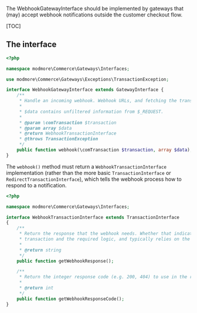 The WebhookGatewayInterface should be implemented by gateways that (may) accept webhook notifications outside the customer checkout flow.

[TOC]

## The interface

````php
<?php

namespace modmore\Commerce\Gateways\Interfaces;

use modmore\Commerce\Gateways\Exceptions\TransactionException;

interface WebhookGatewayInterface extends GatewayInterface {
    /**
     * Handle an incoming webhook. Webhook URLs, and fetching the transaction in the webhook, happen transparently.
     *
     * $data contains unfiltered information from $_REQUEST.
     *
     * @param \comTransaction $transaction
     * @param array $data
     * @return WebhookTransactionInterface
     * @throws TransactionException
     */
    public function webhook(\comTransaction $transaction, array $data);
}
````

The `webhook()` method must return a `WebhookTransactionInterface` implementation (rather than the more basic `TransactionInterface` or `RedirectTransactionInterface`), which tells the webhook process how to respond to a notification.


````php
<?php

namespace modmore\Commerce\Gateways\Interfaces;

interface WebhookTransactionInterface extends TransactionInterface
{
    /**
     * Return the response that the webhook needs. Whether that indicates success or failure depends on the
     * transaction and the required logic, and typically relies on the webhook being handled or not.
     *
     * @return string
     */
    public function getWebhookResponse();

    /**
     * Return the integer response code (e.g. 200, 404) to use in the response to the webhook.
     *
     * @return int
     */
    public function getWebhookResponseCode();
}
````
